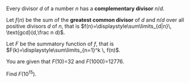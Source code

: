 <p>Every divisor <var>d</var> of a number <var>n</var> has a <b>complementary divisor</b> <var>n</var>/<var>d</var>.</p>

<p>Let <var>f</var>(<var>n</var>) be the sum of the <b>greatest common divisor</b> of <var>d</var> and <var>n</var>/<var>d</var> over all positive divisors <var>d</var> of <var>n</var>, that is
$f(n)=\displaystyle\sum\limits_{d|n}\, \text{gcd}(d,\frac n d)$.</p>

<p>Let <var>F</var> be the summatory function of <var>f</var>, that is
$F(k)=\displaystyle\sum\limits_{n=1}^k \, f(n)$.</p>

<p>You are given that <var>F</var>(10)=32 and <var>F</var>(1000)=12776.</p>

<p>Find <var>F</var>(10<sup>15</sup>).</p>
